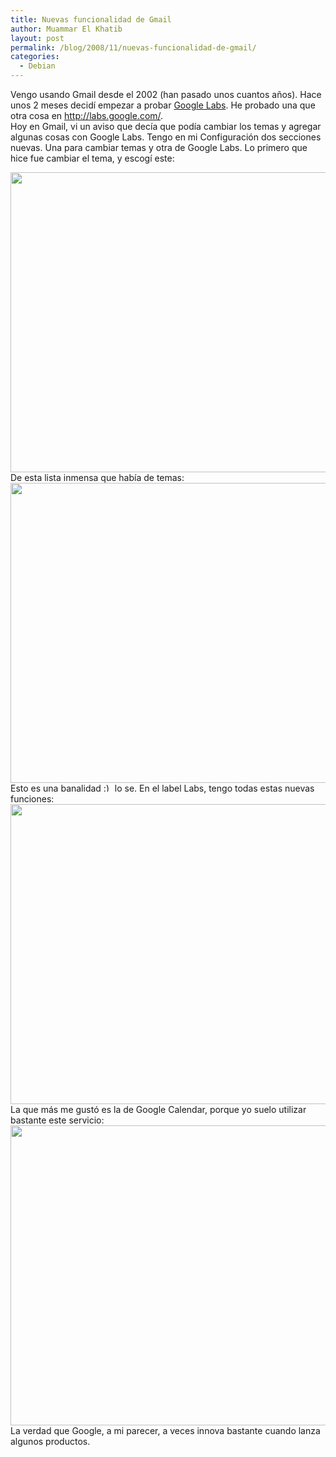 ```yaml
---
title: Nuevas funcionalidad de Gmail
author: Muammar El Khatib
layout: post
permalink: /blog/2008/11/nuevas-funcionalidad-de-gmail/
categories:
  - Debian
---
```

Vengo usando Gmail desde el 2002 (han pasado unos cuantos años). Hace unos 2 meses decidí empezar a probar [Google Labs][1]. He probado una que otra cosa en <http://labs.google.com/>.  
Hoy en Gmail, vi un aviso que decía que podía cambiar los temas y agregar algunas cosas con Google Labs. Tengo en mi Configuración dos secciones nuevas. Una para cambiar temas y otra de Google Labs. Lo primero que hice fue cambiar el tema, y escogí este:  
<!-- s9ymdb:24 -->

<img class="serendipity_image_left" width="640" height="480" src="/blog/uploads/1.png" alt="" />  
De esta lista inmensa que había de temas:  
<!-- s9ymdb:26 -->

<img class="serendipity_image_left" width="640" height="480" src="/blog/uploads/3.png" alt="" />  
Esto es una banalidad <img src="http://muammar.me/blog/wp-includes/images/smilies/simple-smile.png" alt=":)" class="wp-smiley" style="height: 1em; max-height: 1em;" /> lo se. En el label Labs, tengo todas estas nuevas funciones:  
<!-- s9ymdb:25 -->

<img class="serendipity_image_left" width="640" height="480" src="/blog/uploads/2.png" alt="" />  
La que más me gustó es la de Google Calendar, porque yo suelo utilizar bastante este servicio:  
<!-- s9ymdb:27 -->

<img class="serendipity_image_left" width="640" height="480" src="/blog/uploads/calendar.png" alt="" />  
La verdad que Google, a mi parecer, a veces innova bastante cuando lanza algunos productos.

 [1]: http://labs.google.com/